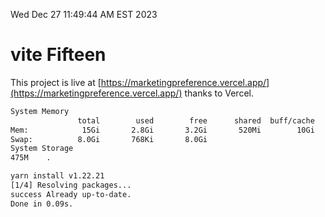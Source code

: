 Wed Dec 27 11:49:44 AM EST 2023

# vite Fifteen


This project is live at [https://marketingpreference.vercel.app/](https://marketingpreference.vercel.app/) thanks to Vercel.

```bash
System Memory
               total        used        free      shared  buff/cache   available
Mem:            15Gi       2.8Gi       3.2Gi       520Mi        10Gi        12Gi
Swap:          8.0Gi       768Ki       8.0Gi
System Storage
475M	.
```
```bash
yarn install v1.22.21
[1/4] Resolving packages...
success Already up-to-date.
Done in 0.09s.
```

